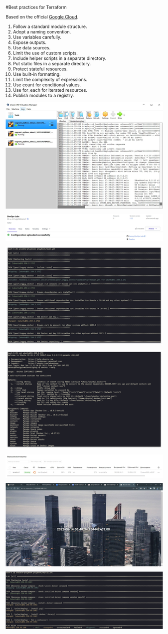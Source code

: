 #Best practices for Terraform

Based on the official [Google Cloud](https://cloud.google.com/docs/terraform/best-practices-for-terraform). 

1. Follow a standard module structure.
2. Adopt a naming convention.
3. Use variables carefully.
4. Expose outputs.
5. Use data sources.
6. Limit the use of custom scripts.
7. Include helper scripts in a separate directory.
8. Put static files in a separate directory.
9. Protect stateful resources.
10. Use built-in formatting.
11. Limit the complexity of expressions.
12. Use count for conditional values.
13. Use for_each for iterated resources.
14. Publish modules to a registry.

![Virtual Box Cool Tool](virtualbox.jpg)

![Terraform](terraformcloud.jpg)

![1](1.jpg)

![2](2.png)

![3](3.jpg)

![4](4.jpg)

![5](5.png)